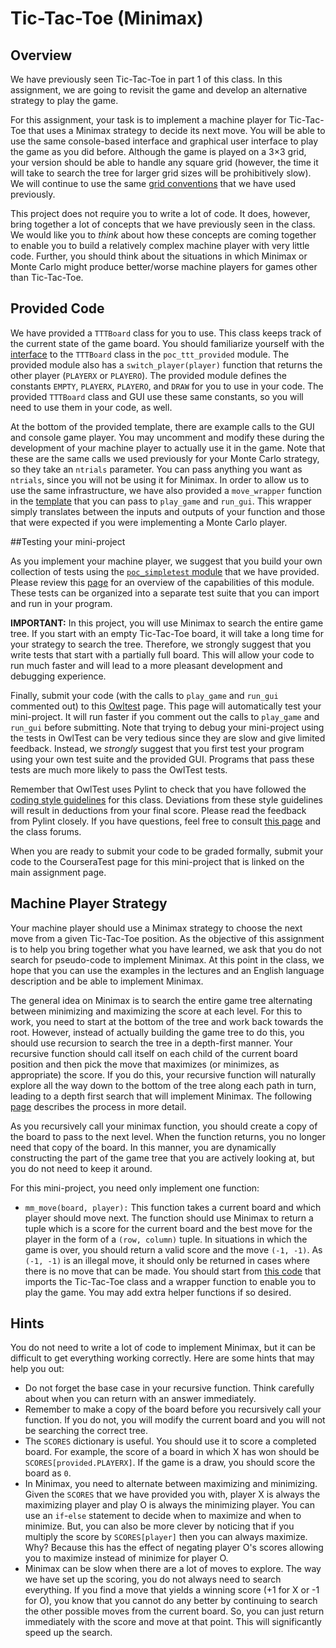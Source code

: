 # Tic-Tac-Toe (Minimax)

## Overview

We have previously seen Tic-Tac-Toe in part 1 of this class. In this assignment, we are going to revisit the game and develop an alternative strategy to play the game.

For this assignment, your task is to implement a machine player for Tic-Tac-Toe that uses a Minimax strategy to decide its next move. You will be able to use the same console-based interface and graphical user interface to play the game as you did before. Although the game is played on a 3×3 grid, your version should be able to handle any square grid (however, the time it will take to search the tree for larger grid sizes will be prohibitively slow). We will continue to use the same [grid conventions](https://www.coursera.org/learn/principles-of-computing-2/supplement/2DOSk/math-notes-on-grid-representations) that we have used previously.

This project does not require you to write a lot of code. It does, however, bring together a lot of concepts that we have previously seen in the class. We would like you to *think* about how these concepts are coming together to enable you to build a relatively complex machine player with very little code. Further, you should think about the situations in which Minimax or Monte Carlo might produce better/worse machine players for games other than Tic-Tac-Toe.

## Provided Code

We have provided a `TTTBoard` class for you to use. This class keeps track of the current state of the game board. You should familiarize yourself with the [interface](https://www.coursera.org/learn/principles-of-computing-2/supplement/qMWrV/tttboard-class) to the `TTTBoard` class in the `poc_ttt_provided` module. The provided module also has a `switch_player(player)` function that returns the other player (`PLAYERX` or `PLAYERO`). The provided module defines the constants `EMPTY`, `PLAYERX`, `PLAYERO`, and `DRAW` for you to use in your code. The provided `TTTBoard` class and GUI use these same constants, so you will need to use them in your code, as well.

At the bottom of the provided template, there are example calls to the GUI and console game player. You may uncomment and modify these during the development of your machine player to actually use it in the game. Note that these are the same calls we used previously for your Monte Carlo strategy, so they take an `ntrials` parameter. You can pass anything you want as `ntrials`, since you will not be using it for Minimax. In order to allow us to use the same infrastructure, we have also provided a `move_wrapper` function in the [template](http://www.codeskulptor.org/#poc_tttmm_template.py) that you can pass to `play_game` and `run_gui`. This wrapper simply translates between the inputs and outputs of your function and those that were expected if you were implementing a Monte Carlo player.

##Testing your mini-project

As you implement your machine player, we suggest that you build your own collection of tests using the [`poc_simpletest` module](http://www.codeskulptor.org/#poc_simpletest.py) that we have provided. Please review this [page](https://www.coursera.org/learn/principles-of-computing-2/resources/Y0VRI) for an overview of the capabilities of this module. These tests can be organized into a separate test suite that you can import and run in your program.

**IMPORTANT:** In this project, you will use Minimax to search the entire game tree. If you start with an empty Tic-Tac-Toe board, it will take a long time for your strategy to search the tree. Therefore, we strongly suggest that you write tests that start with a partially full board. This will allow your code to run much faster and will lead to a more pleasant development and debugging experience.

Finally, submit your code (with the calls to `play_game` and `run_gui` commented out) to this [Owltest](http://codeskulptor.appspot.com/owltest?urlTests=poc.poc_tttmm_tests.py&urlPylintConfig=poc.pylint_config.py&imports=%7Bpoc:(poc_ttt_provided,poc_ttt_gui)%7D) page. This page will automatically test your mini-project. It will run faster if you comment out the calls to `play_game` and `run_gui` before submitting. Note that trying to debug your mini-project using the tests in OwlTest can be very tedious since they are slow and give limited feedback. Instead, we *strongly* suggest that you first test your program using your own test suite and the provided GUI. Programs that pass these tests are much more likely to pass the OwlTest tests.

Remember that OwlTest uses Pylint to check that you have followed the [coding style guidelines](https://www.coursera.org/learn/principles-of-computing-2/resources/1MBMX) for this class. Deviations from these style guidelines will result in deductions from your final score. Please read the feedback from Pylint closely. If you have questions, feel free to consult [this page](https://www.coursera.org/learn/principles-of-computing-2/resources/YhrWE) and the class forums.

When you are ready to submit your code to be graded formally, submit your code to the CourseraTest page for this mini-project that is linked on the main assignment page.

## Machine Player Strategy

Your machine player should use a Minimax strategy to choose the next move from a given Tic-Tac-Toe position. As the objective of this assignment is to help you bring together what you have learned, we ask that you do not search for pseudo-code to implement Minimax. At this point in the class, we hope that you can use the examples in the lectures and an English language description and be able to implement Minimax.

The general idea on Minimax is to search the entire game tree alternating between minimizing and maximizing the score at each level. For this to work, you need to start at the bottom of the tree and work back towards the root. However, instead of actually building the game tree to do this, you should use recursion to search the tree in a depth-first manner. Your recursive function should call itself on each child of the current board position and then pick the move that maximizes (or minimizes, as appropriate) the score. If you do this, your recursive function will naturally explore all the way down to the bottom of the tree along each path in turn, leading to a depth first search that will implement Minimax. The following [page](https://www.coursera.org/learn/principles-of-computing-2/supplement/445vX/math-notes-on-minimax) describes the process in more detail.

As you recursively call your minimax function, you should create a copy of the board to pass to the next level. When the function returns, you no longer need that copy of the board. In this manner, you are dynamically constructing the part of the game tree that you are actively looking at, but you do not need to keep it around.

For this mini-project, you need only implement one function:

- `mm_move(board, player):` This function takes a current board and which player should move next. The function should use Minimax to return a tuple which is a score for the current board and the best move for the player in the form of a `(row, column)` tuple. In situations in which the game is over, you should return a valid score and the move `(-1, -1)`. As `(-1, -1)` is an illegal move, it should only be returned in cases where there is no move that can be made.
You should start from [this code](http://www.codeskulptor.org/#poc_tttmm_template.py) that imports the Tic-Tac-Toe class and a wrapper function to enable you to play the game. You may add extra helper functions if so desired.

## Hints

You do not need to write a lot of code to implement Minimax, but it can be difficult to get everything working correctly. Here are some hints that may help you out:

- Do not forget the base case in your recursive function. Think carefully about when you can return with an answer immediately.
- Remember to make a copy of the board before you recursively call your function. If you do not, you will modify the current board and you will not be searching the correct tree.
- The `SCORES` dictionary is useful. You should use it to score a completed board. For example, the score of a board in which X has won should be `SCORES[provided.PLAYERX]`. If the game is a draw, you should score the board as `0`.
- In Minimax, you need to alternate between maximizing and minimizing. Given the `SCORES` that we have provided you with, player X is always the maximizing player and play O is always the minimizing player. You can use an `if`-`else` statement to decide when to maximize and when to minimize. But, you can also be more clever by noticing that if you multiply the score by `SCORES[player]` then you can always maximize. Why? Because this has the effect of negating player O's scores allowing you to maximize instead of minimize for player O.
- Minimax can be slow when there are a lot of moves to explore. The way we have set up the scoring, you do not always need to search everything. If you find a move that yields a winning score (+1 for X or -1 for O), you know that you cannot do any better by continuing to search the other possible moves from the current board. So, you can just return immediately with the score and move at that point. This will significantly speed up the search.
